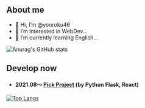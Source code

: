 ## About me
- 👋 Hi, I’m @yonroku46
- 👀 I’m interested in WebDev...
- 🌱 I’m currently learning English...

![Anurag's GitHub stats](https://github-readme-stats.vercel.app/api?username=yonroku46&show_icons=true)

## Develop now

+ #### 2021.08～ [Pick Project](http://ppik.shop/) (by Python Flask, React)



[![Top Langs](https://github-readme-stats.vercel.app/api/top-langs/?username=anuraghazra&layout=compact)](https://github.com/anuraghazra/github-readme-stats)
